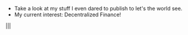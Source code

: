 - Take a look at my stuff I even dared to publish to let's the world see.
- My current interest: Decentralized Finance!

|||
<!---
pumipatw/pumipatw is a ✨ special ✨ repository because its `README.md` (this file) appears on your GitHub profile.
You can click the Preview link to take a look at your changes.
--->
